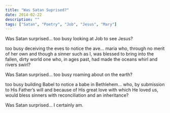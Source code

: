 ```yaml
---
title: "Was Satan Suprised?"
date: 2014-02-22
description: ""
tags: ["Satan", "Poetry", "Job", "Jesus", "Mary"]
---
```


Was Satan surprised...
too busy looking at Job to see Jesus?

too busy deceiving the eves to notice the ave...
maria who, through no merit of her own and though a sinner such as I, was blessed to bring into the fallen, dirty world one who, in ages past, had made the oceans whirl and rivers swirl?

Was Satan surprised...
too busy roaming about on the earth?

too busy building Babel to notice a babe in Bethlehem...
who, by submission to His Father’s will and because of His great love with which He loved us, would bless sinners with reconciliation and an inheritance?

Was Satan surprised... I certainly am.
